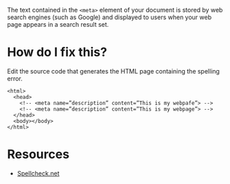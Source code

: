The text contained in the `<meta>` element of your document is stored by web search engines (such as Google) and displayed to users when your web page appears in a search result set.

# How do I fix this?

Edit the source code that generates the HTML page containing the spelling error.

```
<html>
  <head>
    <!-- <meta name=”description” content=”This is my webpafe”> -->
    <!-- <meta name=”description” content=”This is my webpage”> -->
  </head>
  <body></body>
</html>
```

# Resources

* [Spellcheck.net](http://www.spellcheck.net/)
